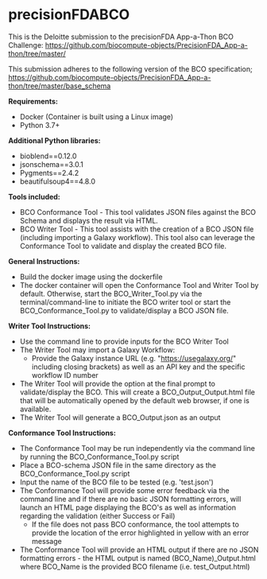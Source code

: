 # precisionFDABCO
This is the Deloitte submission to the precisionFDA App-a-Thon BCO Challenge:
https://github.com/biocompute-objects/PrecisionFDA_App-a-thon/tree/master/

This submission adheres to the following version of the BCO specification;
https://github.com/biocompute-objects/PrecisionFDA_App-a-thon/tree/master/base_schema

**Requirements:**

* Docker (Container is built using a Linux image)
* Python 3.7+

**Additional Python libraries:**

* bioblend==0.12.0
* jsonschema==3.0.1
* Pygments==2.4.2
* beautifulsoup4==4.8.0

**Tools included:**

* BCO Conformance Tool - This tool validates JSON files against the BCO Schema and displays the result via HTML.
* BCO Writer Tool - This tool assists with the creation of a BCO JSON file (including importing a Galaxy workflow). This tool also can leverage the Conformance Tool to validate and display the created BCO file.

**General Instructions:**

- Build the docker image using the dockerfile
- The docker container will open the Conformance Tool and Writer Tool by default. Otherwise, start the BCO_Writer_Tool.py via the terminal/command-line to initiate the BCO writer tool or start the BCO_Conformance_Tool.py to validate/display a BCO JSON file.

**Writer Tool Instructions:**

- Use the command line to provide inputs for the BCO Writer Tool
- The Writer Tool may import a Galaxy Workflow:
  - Provide the Galaxy instance URL (e.g. "https://usegalaxy.org/" including closing brackets) as well as an API key and the specific workflow ID number
- The Writer Tool will provide the option at the final prompt to validate/display the BCO. This will create a BCO_Output_Output.html file that will be automatically opened by the default web browser, if one is available.
- The Writer Tool will generate a BCO_Output.json as an output

**Conformance Tool Instructions:**

- The Conformance Tool may be run independently via the command line by running the BCO_Conformance_Tool.py script
- Place a BCO-schema JSON file in the same directory as the BCO_Conformance_Tool.py script
- Input the name of the BCO file to be tested (e.g. 'test.json')
- The Conformance Tool will provide some error feedback via the command line and if there are no basic JSON formatting errors, will launch an HTML page displaying the BCO's as well as information regarding the validation (either Success or Fail)
  - If the file does not pass BCO conformance, the tool attempts to provide the location of the error highlighted in yellow with an error message
- The Conformance Tool will provide an HTML output if there are no JSON formatting errors - the HTML output is named (BCO_Name)_Output.html where BCO_Name is the provided BCO filename (i.e. test_Output.html)


